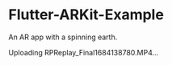 # Flutter-ARKit-Example

An AR app with a spinning earth.

Uploading RPReplay_Final1684138780.MP4…

